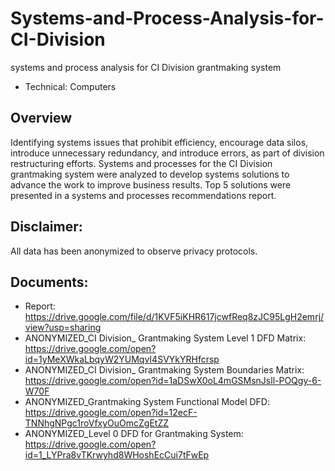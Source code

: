 # Systems-and-Process-Analysis-for-CI-Division
systems and process analysis for CI Division grantmaking system
- Technical: Computers

## Overview
Identifying systems issues that prohibit efficiency, encourage data silos, introduce unnecessary redundancy, and introduce errors, as part of division restructuring efforts. Systems and processes for the CI Division grantmaking system were analyzed to develop systems solutions to advance the work to improve business results. Top 5 solutions were presented in a systems and processes recommendations report.

## Disclaimer:
All data has been anonymized to observe privacy protocols.

## Documents:

- Report: https://drive.google.com/file/d/1KVF5iKHR617jcwfReq8zJC95LgH2emrj/view?usp=sharing
- ANONYMIZED_CI Division_ Grantmaking System Level 1 DFD Matrix: https://drive.google.com/open?id=1yMeXWkaLbqyW2YUMqvI4SVYkYRHfcrsp
- ANONYMIZED_CI Division_ Grantmaking System Boundaries Matrix: https://drive.google.com/open?id=1aDSwX0oL4mGSMsnJsll-POQgy-6-W70F
- ANONYMIZED_Grantmaking System Functional Model DFD: https://drive.google.com/open?id=12ecF-TNNhgNPgc1roVfxyOuOmcZgEtZZ
- ANONYMIZED_Level 0 DFD for Grantmaking System: https://drive.google.com/open?id=1_LYPra8vTKrwyhd8WHoshEcCui7tFwEp
